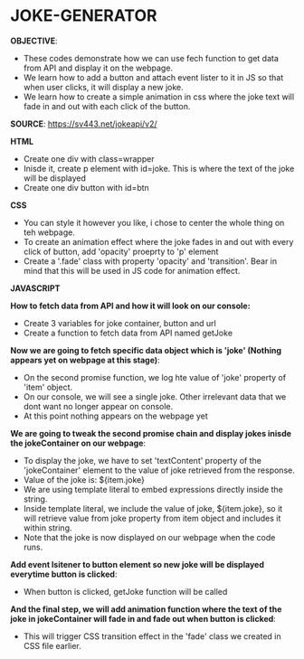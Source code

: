 # JOKE-GENERATOR

**OBJECTIVE**: <br>
* These codes demonstrate how we can use fech function to get data from API and display it on the webpage.
* We learn how to add a button and attach event lister to it in JS so that when user clicks, it will display a new joke.
* We learn how to create a simple animation in css where the joke text will fade in and out with each click of the button.

**SOURCE**: https://sv443.net/jokeapi/v2/

**HTML**
* Create one div with class=wrapper
* Inisde it, create p element with id=joke. This is where the text of the joke will be displayed
* Create one div button with id=btn

**CSS**
* You can style it however you like, i chose to center the whole thing on teh webpage.
* To create an animation effect where the joke fades in and out with every click of button, add 'opacity' proeprty to 'p' element
* Create a '.fade' class with property 'opacity' and 'transition'. Bear in mind that this will be used in JS code for animation effect.

**JAVASCRIPT**

**How to fetch data from API and how it will look on our console:**
* Create 3 variables for joke container, button and url
* Create a function to fetch data from API named getJoke

**Now we are going to fetch specific data object which is 'joke' (Nothing appears yet on webpage at this stage)**:
* On the second promise function, we log hte value of 'joke' property of 'item' object.
* On our console, we will see a single joke. Other irrelevant data that we dont want no longer appear on console.
* At this point nothing appears on the webpage yet 

**We are going to tweak the second promise chain and display jokes inisde the jokeContainer on our webpage**:
* To display the joke, we have to set 'textContent' property of the 'jokeContainer' element to the value of joke retrieved from the response.
* Value of the joke is: ${item.joke}
* We are using template literal to embed expressions directly inside the string.
* Inside template literal, we include the value of joke,  ${item.joke}, so it will retrieve value from joke property from item object and includes it within string.
* Note that the joke is now displayed on our webpage when the code runs.

**Add event lsitener to button element so new joke will be displayed everytime button is clicked**:
* When button is clicked, getJoke function will be called

**And the final step, we will add animation function where the text of the joke in jokeContainer will fade in and fade out when button is clicked**:
* This will trigger CSS transition effect in the 'fade' class we created in CSS file earlier. 

